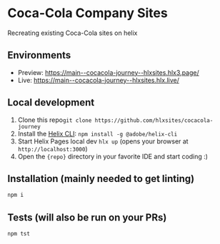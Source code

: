 # Coca-Cola Company Sites
Recreating existing Coca-Cola sites on helix

## Environments
- Preview: https://main--cocacola-journey--hlxsites.hlx3.page/
- Live: https://main--cocacola-journey--hlxsites.hlx.live/

## Local development

1. Clone this repo`git clone https://github.com/hlxsites/cocacola-journey`
1. Install the [Helix CLI](https://github.com/adobe/helix-cli): `npm install -g @adobe/helix-cli`
1. Start Helix Pages local dev `hlx up` (opens your browser at `http://localhost:3000`)
1. Open the `{repo}` directory in your favorite IDE and start coding :)

## Installation (mainly needed to get linting)

```sh
npm i
```

## Tests (will also be run on your PRs)

```sh
npm tst
```
